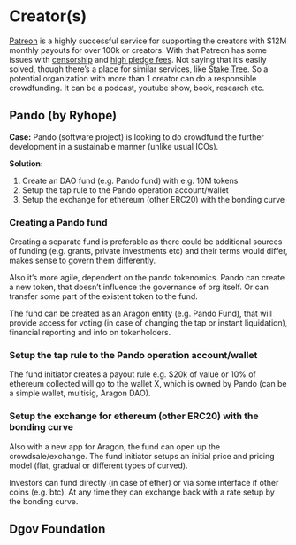 # Creator\(s\)

[Patreon](http://www.patreon.com/) is a highly successful service for supporting the creators with $12M monthly payouts for over 100k or creators. With that Patreon has some issues with [censorship](http://www.openlettertopatreon.com/) and [high pledge fees](https://www.reddit.com/r/patreon/comments/7i8pwa/new_pledge_fee_discussion/). Not saying that it’s easily solved, though there’s a place for similar services, like [Stake Tree](https://staketree.com/). So a potential organization with more than 1 creator can do a responsible crowdfunding. It can be a podcast, youtube show, book, research etc.

## Pando \(by Ryhope\)

**Case:** Pando \(software project\) is looking to do crowdfund the further development in a sustainable manner \(unlike usual ICOs\).

**Solution:**

1. Create an DAO fund \(e.g. Pando fund\) with e.g. 10M tokens
2. Setup the tap rule to the Pando operation account/wallet
3. Setup the exchange for ethereum \(other ERC20\) with the bonding curve

### Creating a Pando fund

Creating a separate fund is preferable as there could be additional sources of funding \(e.g. grants, private investments etc\) and their terms would differ, makes sense to govern them differently.

Also it’s more agile, dependent on the pando tokenomics. Pando can create a new token, that doesn’t influence the governance of org itself. Or can transfer some part of the existent token to the fund.

The fund can be created as an Aragon entity \(e.g. Pando Fund\), that will provide access for voting \(in case of changing the tap or instant liquidation\), financial reporting and info on tokenholders.

### Setup the tap rule to the Pando operation account/wallet

The fund initiator creates a payout rule e.g. $20k of value or 10% of ethereum collected will go to the wallet X, which is owned by Pando \(can be a simple wallet, multisig, Aragon DAO\).

### Setup the exchange for ethereum \(other ERC20\) with the bonding curve

Also with a new app for Aragon, the fund can open up the crowdsale/exchange. The fund initiator setups an initial price and pricing model \(flat, gradual or different types of curved\).

Investors can fund directly \(in case of ether\) or via some interface if other coins \(e.g. btc\). At any time they can exchange back with a rate setup by the bonding curve.

## Dgov Foundation

